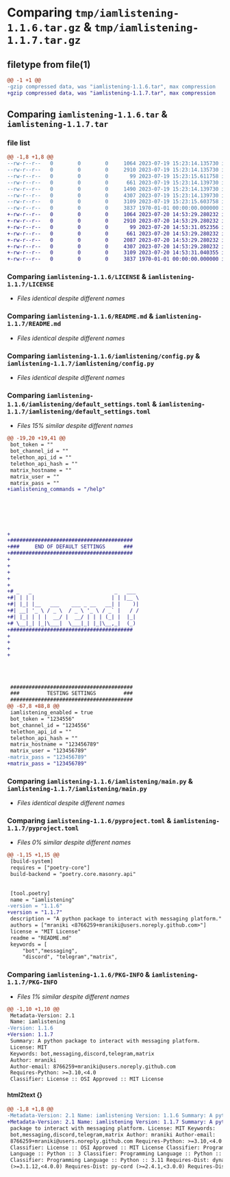 # Comparing `tmp/iamlistening-1.1.6.tar.gz` & `tmp/iamlistening-1.1.7.tar.gz`

## filetype from file(1)

```diff
@@ -1 +1 @@
-gzip compressed data, was "iamlistening-1.1.6.tar", max compression
+gzip compressed data, was "iamlistening-1.1.7.tar", max compression
```

## Comparing `iamlistening-1.1.6.tar` & `iamlistening-1.1.7.tar`

### file list

```diff
@@ -1,8 +1,8 @@
--rw-r--r--   0        0        0     1064 2023-07-19 15:23:14.135730 iamlistening-1.1.6/LICENSE
--rw-r--r--   0        0        0     2910 2023-07-19 15:23:14.135730 iamlistening-1.1.6/README.md
--rw-r--r--   0        0        0       99 2023-07-19 15:23:15.611758 iamlistening-1.1.6/iamlistening/__init__.py
--rw-r--r--   0        0        0      661 2023-07-19 15:23:14.139730 iamlistening-1.1.6/iamlistening/config.py
--rw-r--r--   0        0        0     1490 2023-07-19 15:23:14.139730 iamlistening-1.1.6/iamlistening/default_settings.toml
--rw-r--r--   0        0        0     4307 2023-07-19 15:23:14.139730 iamlistening-1.1.6/iamlistening/main.py
--rw-r--r--   0        0        0     3109 2023-07-19 15:23:15.603758 iamlistening-1.1.6/pyproject.toml
--rw-r--r--   0        0        0     3837 1970-01-01 00:00:00.000000 iamlistening-1.1.6/PKG-INFO
+-rw-r--r--   0        0        0     1064 2023-07-20 14:53:29.280232 iamlistening-1.1.7/LICENSE
+-rw-r--r--   0        0        0     2910 2023-07-20 14:53:29.280232 iamlistening-1.1.7/README.md
+-rw-r--r--   0        0        0       99 2023-07-20 14:53:31.052356 iamlistening-1.1.7/iamlistening/__init__.py
+-rw-r--r--   0        0        0      661 2023-07-20 14:53:29.280232 iamlistening-1.1.7/iamlistening/config.py
+-rw-r--r--   0        0        0     2087 2023-07-20 14:53:29.280232 iamlistening-1.1.7/iamlistening/default_settings.toml
+-rw-r--r--   0        0        0     4307 2023-07-20 14:53:29.280232 iamlistening-1.1.7/iamlistening/main.py
+-rw-r--r--   0        0        0     3109 2023-07-20 14:53:31.040355 iamlistening-1.1.7/pyproject.toml
+-rw-r--r--   0        0        0     3837 1970-01-01 00:00:00.000000 iamlistening-1.1.7/PKG-INFO
```

### Comparing `iamlistening-1.1.6/LICENSE` & `iamlistening-1.1.7/LICENSE`

 * *Files identical despite different names*

### Comparing `iamlistening-1.1.6/README.md` & `iamlistening-1.1.7/README.md`

 * *Files identical despite different names*

### Comparing `iamlistening-1.1.6/iamlistening/config.py` & `iamlistening-1.1.7/iamlistening/config.py`

 * *Files identical despite different names*

### Comparing `iamlistening-1.1.6/iamlistening/default_settings.toml` & `iamlistening-1.1.7/iamlistening/default_settings.toml`

 * *Files 15% similar despite different names*

```diff
@@ -19,20 +19,41 @@
 bot_token = ""
 bot_channel_id = ""
 telethon_api_id = ""
 telethon_api_hash = ""
 matrix_hostname = ""
 matrix_user = ""
 matrix_pass = ""
+iamlistening_commands = "/help"
 
 
 
 
 
 
+ 
+########################################
+###     END OF DEFAULT SETTINGS      ###
+########################################
+
+
+
+
+                                        
+# _   _                           _   ___  
+#| | | |                         | | |__ \ 
+#| |_| |__   ___    ___ _ __   __| |    )|
+#| __| '_ \ / _ \  / _ \ '_ \ / _` |   / / 
+#| |_| | | |  __/ |  __/ | | | (_| |  |_|  
+# \__|_| |_|\___|  \___|_| |_|\__,_|  (_)  
+########################################                                                                                      
+
+
+
+
 
 
 
 
 ########################################
 ###         TESTING SETTINGS         ###
 ########################################
@@ -67,8 +88,8 @@
 iamlistening_enabled = true
 bot_token = "1234556"
 bot_channel_id = "1234556"
 telethon_api_id = ""
 telethon_api_hash = ""
 matrix_hostname = "123456789"
 matrix_user = "123456789"
-matrix_pass = "123456789"
+matrix_pass = "123456789"
```

### Comparing `iamlistening-1.1.6/iamlistening/main.py` & `iamlistening-1.1.7/iamlistening/main.py`

 * *Files identical despite different names*

### Comparing `iamlistening-1.1.6/pyproject.toml` & `iamlistening-1.1.7/pyproject.toml`

 * *Files 0% similar despite different names*

```diff
@@ -1,15 +1,15 @@
 [build-system]
 requires = ["poetry-core"]
 build-backend = "poetry.core.masonry.api"
 
 
 [tool.poetry]
 name = "iamlistening"
-version = "1.1.6"
+version = "1.1.7"
 description = "A python package to interact with messaging platform."
 authors = ["mraniki <8766259+mraniki@users.noreply.github.com>"]
 license = "MIT License"
 readme = "README.md"
 keywords = [
     "bot","messaging",
     "discord", "telegram","matrix",
```

### Comparing `iamlistening-1.1.6/PKG-INFO` & `iamlistening-1.1.7/PKG-INFO`

 * *Files 1% similar despite different names*

```diff
@@ -1,10 +1,10 @@
 Metadata-Version: 2.1
 Name: iamlistening
-Version: 1.1.6
+Version: 1.1.7
 Summary: A python package to interact with messaging platform.
 License: MIT
 Keywords: bot,messaging,discord,telegram,matrix
 Author: mraniki
 Author-email: 8766259+mraniki@users.noreply.github.com
 Requires-Python: >=3.10,<4.0
 Classifier: License :: OSI Approved :: MIT License
```

#### html2text {}

```diff
@@ -1,8 +1,8 @@
-Metadata-Version: 2.1 Name: iamlistening Version: 1.1.6 Summary: A python
+Metadata-Version: 2.1 Name: iamlistening Version: 1.1.7 Summary: A python
 package to interact with messaging platform. License: MIT Keywords:
 bot,messaging,discord,telegram,matrix Author: mraniki Author-email:
 8766259+mraniki@users.noreply.github.com Requires-Python: >=3.10,<4.0
 Classifier: License :: OSI Approved :: MIT License Classifier: Programming
 Language :: Python :: 3 Classifier: Programming Language :: Python :: 3.10
 Classifier: Programming Language :: Python :: 3.11 Requires-Dist: dynaconf
 (>=3.1.12,<4.0.0) Requires-Dist: py-cord (>=2.4.1,<3.0.0) Requires-Dist:
```

